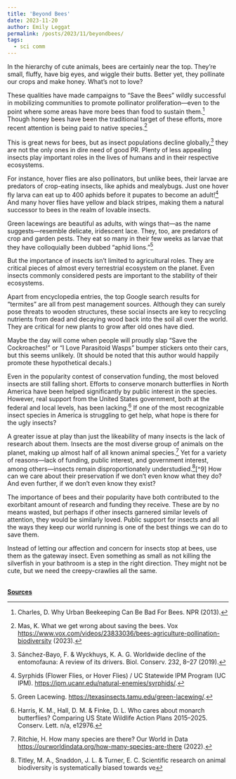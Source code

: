 ```yaml
---
title: 'Beyond Bees'
date: 2023-11-20
author: Emily Leggat
permalink: /posts/2023/11/beyondbees/
tags:
  - sci comm
---
```


In the hierarchy of cute animals, bees are certainly near the top. They’re small, fluffy, have big eyes, and wiggle their butts. Better yet, they pollinate our crops and make honey. What’s not to love?

These qualities have made campaigns to “Save the Bees” wildly successful in mobilizing communities to promote pollinator proliferation—even to the point where some areas have more bees than food to sustain them.[^1] Though honey bees have been the traditional target of these efforts, more recent attention is being paid to native species.[^2]

This is great news for bees, but as insect populations decline globally,[^3] they are not the only ones in dire need of good PR.  Plenty of less appealing insects play important roles in the lives of humans and in their respective ecosystems.

For instance, hover flies are also pollinators, but unlike bees, their larvae are predators of crop-eating insects, like aphids and mealybugs. Just one hover fly larva can eat up to 400 aphids before it pupates to become an adult![^4] And many hover flies have yellow and black stripes, making them a natural successor to bees in the realm of lovable insects. 

Green lacewings are beautiful as adults, with wings that—as the name suggests—resemble delicate, iridescent lace. They, too, are predators of crop and garden pests. They eat so many in their few weeks as larvae that they have colloquially been dubbed “aphid lions.”[^5]

But the importance of insects isn’t limited to agricultural roles. They are critical pieces of almost every terrestrial ecosystem on the planet. Even insects commonly considered pests are important to the stability of their ecosystems.

Apart from encyclopedia entries, the top Google search results for “termites” are all from pest management sources. Although they can surely pose threats to wooden structures, these social insects are key to recycling nutrients from dead and decaying wood back into the soil all over the world. They are critical for new plants to grow after old ones have died.

Maybe the day will come when people will proudly slap “Save the Cockroaches!” or “I Love Parasitoid Wasps” bumper stickers onto their cars, but this seems unlikely. (It should be noted that this author would happily promote these hypothetical decals.)

Even in the popularity contest of conservation funding, the most beloved insects are still falling short. Efforts to conserve monarch butterflies in North America have been helped significantly by public interest in the species. However, real support from the United States government, both at the federal and local levels, has been lacking.[^6] If one of the most recognizable insect species in America is struggling to get help, what hope is there for the ugly insects?

A greater issue at play than just the likeability of many insects is the lack of research about them. Insects are the most diverse group of animals on the planet, making up almost half of all known animal species.[^7] Yet for a variety of reasons—lack of funding, public interest, and government interest, among others—insects remain disproportionately understudied.[^8][^9] How can we care about their preservation if we don’t even know what they do? And even further, if we don’t even know they exist?

The importance of bees and their popularity have both contributed to the exorbitant amount of research and funding they receive. These are by no means wasted, but perhaps if other insects garnered similar levels of attention, they would be similarly loved. Public support for insects and all the ways they keep our world running is one of the best things we can do to save them.

Instead of letting our affection and concern for insects stop at bees, use them as the gateway insect. Even something as small as not killing the silverfish in your bathroom is a step in the right direction. They might not be cute, but we need the creepy-crawlies all the same.

\
**<u>Sources</u>**

[^1]:Charles, D. Why Urban Beekeeping Can Be Bad For Bees. NPR (2013).

[^2]:Mas, K. What we get wrong about saving the bees. Vox https://www.vox.com/videos/23833036/bees-agriculture-pollination-biodiversity (2023).

[^3]:Sánchez-Bayo, F. & Wyckhuys, K. A. G. Worldwide decline of the entomofauna: A review of its drivers. Biol. Conserv. 232, 8–27 (2019).

[^4]:Syrphids (Flower Flies, or Hover Flies) / UC Statewide IPM Program (UC IPM). https://ipm.ucanr.edu/natural-enemies/syrphids/.

[^5]:Green Lacewing. https://texasinsects.tamu.edu/green-lacewing/.

[^6]:Harris, K. M., Hall, D. M. & Finke, D. L. Who cares about monarch butterflies? Comparing US State Wildlife Action Plans 2015–2025. Conserv. Lett. n/a, e12976.

[^7]:Ritchie, H. How many species are there? Our World in Data https://ourworldindata.org/how-many-species-are-there (2022).

[^8]:Titley, M. A., Snaddon, J. L. & Turner, E. C. Scientific research on animal biodiversity is systematically biased towards ve
